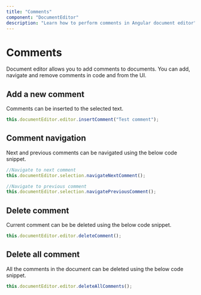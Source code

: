 ```yaml
---
title: "Comments"
component: "DocumentEditor"
description: "Learn how to perform comments in Angular document editor"
---
```


# Comments

Document editor allows you to add comments to documents. You can add, navigate and remove comments in code and from the UI.

## Add a new comment

Comments can be inserted to the selected text.

```typescript
this.documentEditor.editor.insertComment("Test comment");
```

## Comment navigation

Next and previous comments can be navigated using the below code snippet.

```typescript
//Navigate to next comment
this.documentEditor.selection.navigateNextComment();

//Navigate to previous comment
this.documentEditor.selection.navigatePreviousComment();
```

## Delete comment

Current comment can be be deleted using the below code snippet.

```typescript
this.documentEditor.editor.deleteComment();
```

## Delete all comment

All the comments in the document can be deleted using the below code snippet.

```typescript
this.documentEditor.editor.deleteAllComments();
```
